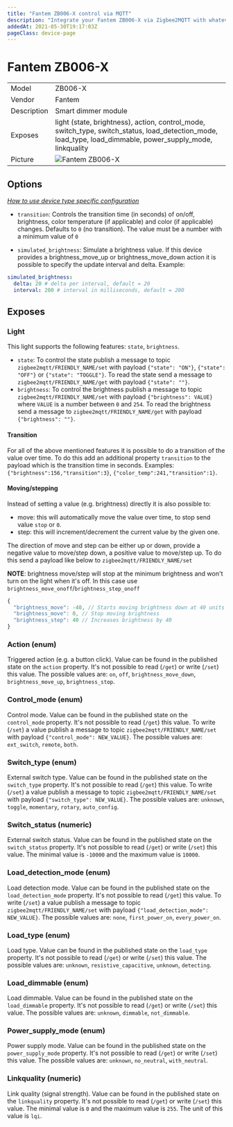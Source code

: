 ```yaml
---
title: "Fantem ZB006-X control via MQTT"
description: "Integrate your Fantem ZB006-X via Zigbee2MQTT with whatever smart home infrastructure you are using without the vendor's bridge or gateway."
addedAt: 2021-05-30T19:17:03Z
pageClass: device-page
---
```


<!-- !!!! -->
<!-- ATTENTION: This file is auto-generated through docgen! -->
<!-- You can only edit the "Notes"-Section between the two comment lines "Notes BEGIN" and "Notes END". -->
<!-- Do not use h1 or h2 heading within "## Notes"-Section. -->
<!-- !!!! -->

# Fantem ZB006-X

|     |     |
|-----|-----|
| Model | ZB006-X  |
| Vendor  | Fantem  |
| Description | Smart dimmer module |
| Exposes | light (state, brightness), action, control_mode, switch_type, switch_status, load_detection_mode, load_type, load_dimmable, power_supply_mode, linkquality |
| Picture | ![Fantem ZB006-X](https://www.zigbee2mqtt.io/images/devices/ZB006-X.jpg) |


<!-- Notes BEGIN: You can edit here. Add "## Notes" headline if not already present. -->


<!-- Notes END: Do not edit below this line -->


## Options
*[How to use device type specific configuration](../guide/configuration/devices-groups.md#specific-device-options)*

* `transition`: Controls the transition time (in seconds) of on/off, brightness, color temperature (if applicable) and color (if applicable) changes. Defaults to `0` (no transition). The value must be a number with a minimum value of `0`

* `simulated_brightness`: Simulate a brightness value. If this device provides a brightness_move_up or brightness_move_down action it is possible to specify the update interval and delta. Example:
```yaml
simulated_brightness:
  delta: 20 # delta per interval, default = 20
  interval: 200 # interval in milliseconds, default = 200
```


## Exposes

### Light 
This light supports the following features: `state`, `brightness`.
- `state`: To control the state publish a message to topic `zigbee2mqtt/FRIENDLY_NAME/set` with payload `{"state": "ON"}`, `{"state": "OFF"}` or `{"state": "TOGGLE"}`. To read the state send a message to `zigbee2mqtt/FRIENDLY_NAME/get` with payload `{"state": ""}`.
- `brightness`: To control the brightness publish a message to topic `zigbee2mqtt/FRIENDLY_NAME/set` with payload `{"brightness": VALUE}` where `VALUE` is a number between `0` and `254`. To read the brightness send a message to `zigbee2mqtt/FRIENDLY_NAME/get` with payload `{"brightness": ""}`.

#### Transition
For all of the above mentioned features it is possible to do a transition of the value over time. To do this add an additional property `transition` to the payload which is the transition time in seconds.
Examples: `{"brightness":156,"transition":3}`, `{"color_temp":241,"transition":1}`.

#### Moving/stepping
Instead of setting a value (e.g. brightness) directly it is also possible to:
- move: this will automatically move the value over time, to stop send value `stop` or `0`.
- step: this will increment/decrement the current value by the given one.

The direction of move and step can be either up or down, provide a negative value to move/step down, a positive value to move/step up.
To do this send a payload like below to `zigbee2mqtt/FRIENDLY_NAME/set`

**NOTE**: brightness move/step will stop at the minimum brightness and won't turn on the light when it's off. In this case use `brightness_move_onoff`/`brightness_step_onoff`
````js
{
  "brightness_move": -40, // Starts moving brightness down at 40 units per second
  "brightness_move": 0, // Stop moving brightness
  "brightness_step": 40 // Increases brightness by 40
}
````

### Action (enum)
Triggered action (e.g. a button click).
Value can be found in the published state on the `action` property.
It's not possible to read (`/get`) or write (`/set`) this value.
The possible values are: `on`, `off`, `brightness_move_down`, `brightness_move_up`, `brightness_stop`.

### Control_mode (enum)
Control mode.
Value can be found in the published state on the `control_mode` property.
It's not possible to read (`/get`) this value.
To write (`/set`) a value publish a message to topic `zigbee2mqtt/FRIENDLY_NAME/set` with payload `{"control_mode": NEW_VALUE}`.
The possible values are: `ext_switch`, `remote`, `both`.

### Switch_type (enum)
External switch type.
Value can be found in the published state on the `switch_type` property.
It's not possible to read (`/get`) this value.
To write (`/set`) a value publish a message to topic `zigbee2mqtt/FRIENDLY_NAME/set` with payload `{"switch_type": NEW_VALUE}`.
The possible values are: `unknown`, `toggle`, `momentary`, `rotary`, `auto_config`.

### Switch_status (numeric)
External switch status.
Value can be found in the published state on the `switch_status` property.
It's not possible to read (`/get`) or write (`/set`) this value.
The minimal value is `-10000` and the maximum value is `10000`.

### Load_detection_mode (enum)
Load detection mode.
Value can be found in the published state on the `load_detection_mode` property.
It's not possible to read (`/get`) this value.
To write (`/set`) a value publish a message to topic `zigbee2mqtt/FRIENDLY_NAME/set` with payload `{"load_detection_mode": NEW_VALUE}`.
The possible values are: `none`, `first_power_on`, `every_power_on`.

### Load_type (enum)
Load type.
Value can be found in the published state on the `load_type` property.
It's not possible to read (`/get`) or write (`/set`) this value.
The possible values are: `unknown`, `resistive_capacitive`, `unknown`, `detecting`.

### Load_dimmable (enum)
Load dimmable.
Value can be found in the published state on the `load_dimmable` property.
It's not possible to read (`/get`) or write (`/set`) this value.
The possible values are: `unknown`, `dimmable`, `not_dimmable`.

### Power_supply_mode (enum)
Power supply mode.
Value can be found in the published state on the `power_supply_mode` property.
It's not possible to read (`/get`) or write (`/set`) this value.
The possible values are: `unknown`, `no_neutral`, `with_neutral`.

### Linkquality (numeric)
Link quality (signal strength).
Value can be found in the published state on the `linkquality` property.
It's not possible to read (`/get`) or write (`/set`) this value.
The minimal value is `0` and the maximum value is `255`.
The unit of this value is `lqi`.

